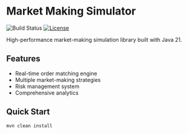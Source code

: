 # Market Making Simulator

![Build Status](https://github.com/CobingDaily/market-making-simulator/workflows/CI/badge.svg)
[![License](https://img.shields.io/badge/License-Apache%202.0-blue.svg)](https://opensource.org/licenses/Apache-2.0)

High-performance market-making simulation library built with Java 21.

## Features
- Real-time order matching engine
- Multiple market-making strategies
- Risk management system
- Comprehensive analytics

## Quick Start
```bash
mvn clean install
